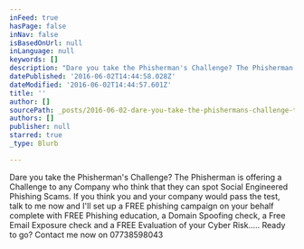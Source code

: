 ```yaml
---
inFeed: true
hasPage: false
inNav: false
isBasedOnUrl: null
inLanguage: null
keywords: []
description: "Dare you take the Phisherman's Challenge? The Phisherman is offering a Challenge to any Company who think that they can spot Social Engineered Phishing Scams. If you think you and your company would pass the test, talk to me now and I'll set up a FREE phishing campaign on your behalf complete with FREE Phishing education, a Domain Spoofing check, a Free Email Exposure check and a FREE Evaluation of your Cyber Risk..... Ready to go? Contact me now on 07738598043"
datePublished: '2016-06-02T14:44:58.028Z'
dateModified: '2016-06-02T14:44:57.601Z'
title: ''
author: []
sourcePath: _posts/2016-06-02-dare-you-take-the-phishermans-challenge-the-phisherman-is.md
authors: []
publisher: null
starred: true
_type: Blurb

---
```

Dare you take the Phisherman's Challenge? The Phisherman is offering a Challenge to any Company who think that they can spot Social Engineered Phishing Scams. If you think you and your company would pass the test, talk to me now and I'll set up a FREE phishing campaign on your behalf complete with FREE Phishing education, a Domain Spoofing check, a Free Email Exposure check and a FREE Evaluation of your Cyber Risk..... Ready to go? Contact me now on 07738598043
